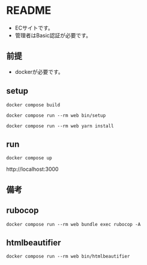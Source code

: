 # README

- ECサイトです。
- 管理者はBasic認証が必要です。

## 前提

- dockerが必要です。

## setup

```
docker compose build
```

```
docker compose run --rm web bin/setup
```


```
docker compose run --rm web yarn install
```

## run

```
docker compose up
```

http://localhost:3000

## 備考
## rubocop
```
docker compose run --rm web bundle exec rubocop -A
```

## htmlbeautifier
```
docker compose run --rm web bin/htmlbeautifier
```
